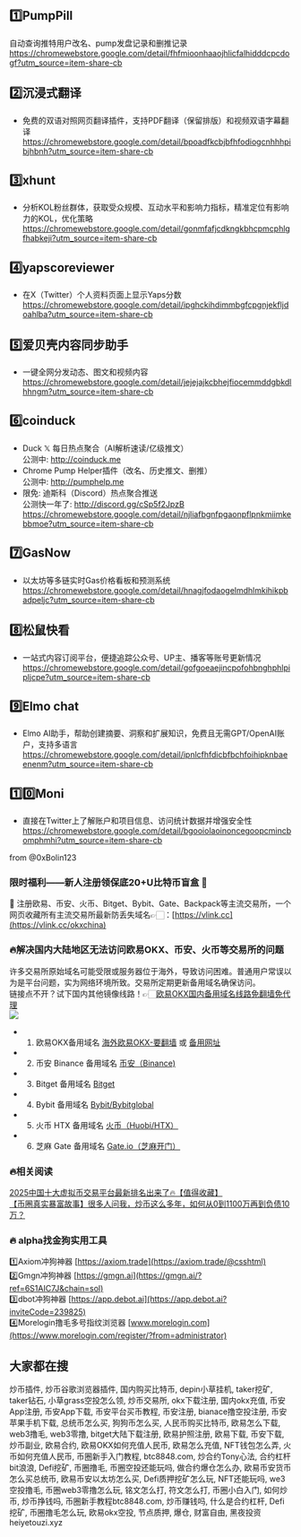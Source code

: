 ## 1️⃣PumpPill  
自动查询推特用户改名、pump发盘记录和删推记录  
https://chromewebstore.google.com/detail/fhfmioonhaaojhlicfalhidddcpcdogf?utm_source=item-share-cb  

## 2️⃣沉浸式翻译  
- 免费的双语对照网页翻译插件，支持PDF翻译（保留排版）和视频双语字幕翻译  
https://chromewebstore.google.com/detail/bpoadfkcbjbfhfodiogcnhhhpibjhbnh?utm_source=item-share-cb  

## 3️⃣xhunt  
- 分析KOL粉丝群体，获取受众规模、互动水平和影响力指标，精准定位有影响力的KOL，优化策略  
https://chromewebstore.google.com/detail/gonmfafjcdkngkbhcpmcphlgfhabkeji?utm_source=item-share-cb  

## 4️⃣yapscoreviewer  
- 在X（Twitter）个人资料页面上显示Yaps分数  
https://chromewebstore.google.com/detail/ipghckihdimmbgfcpgnjekfljdoahlba?utm_source=item-share-cb  

## 5️⃣爱贝壳内容同步助手  
- 一键全网分发动态、图文和视频内容  
https://chromewebstore.google.com/detail/jejejajkcbhejfiocemmddgbkdlhhngm?utm_source=item-share-cb  

## 6️⃣coinduck  
- Duck 𝕏 每日热点聚合（AI解析速读/亿级推文）  
公测中: http://coinduck.me  
- Chrome Pump Helper插件（改名、历史推文、删推）  
公测中: http://pumphelp.me  
- 限免: 迪斯科（Discord）热点聚合推送  
公测快一年了: http://discord.gg/cSp5f2JpzB  
https://chromewebstore.google.com/detail/njliafbgnfpgaonpflpnkmiimkebbmoe?utm_source=item-share-cb  

## 7️⃣GasNow  
- 以太坊等多链实时Gas价格看板和预测系统  
https://chromewebstore.google.com/detail/hnagjfodaogelmdhlmkihikpbadpeljc?utm_source=item-share-cb  

## 8️⃣松鼠快看  
- 一站式内容订阅平台，便捷追踪公众号、UP主、播客等账号更新情况  
https://chromewebstore.google.com/detail/gofgoeaejincpofohbnghphlpipljcpe?utm_source=item-share-cb  

## 9️⃣Elmo chat  
- Elmo AI助手，帮助创建摘要、洞察和扩展知识，免费且无需GPT/OpenAI账户，支持多语言  
https://chromewebstore.google.com/detail/ipnlcfhfdicbfbchfoihipknbaeenenm?utm_source=item-share-cb  

## 1️⃣0️⃣Moni  
- 直接在Twitter上了解账户和项目信息、访问统计数据并增强安全性  
https://chromewebstore.google.com/detail/bgooiolaoinoncegoopcmincbomphmhi?utm_source=item-share-cb  

from @0xBolin123  

### 限时福利——新人注册领保底20+U比特币盲盒 🎁  
🎁 注册欧易、币安、火币、Bitget、Bybit、Gate、Backpack等主流交易所，一个网页收藏所有主流交易所最新防丢失域名👉🏻：[https://vlink.cc](https://vlink.cc/okxchina)  

### 🔥解决国内大陆地区无法访问欧易OKX、币安、火币等交易所的问题  
许多交易所原始域名可能受限或服务器位于海外，导致访问困难。普通用户常误以为是平台问题，实为网络环境所致。交易所定期更新备用域名确保访问。  
链接点不开？试下国内其他镜像线路！👉🏻[欧易OKX国内备用域名线路免翻墙免代理](https://vlink.cc/okxcn)  
[![](https://307e939.webp.li/20250812124552161.png)](https://vlink.cc/okxcn)  
- 1. 欧易OKX备用域名 [海外欧易OKX-要翻墙](https://www.okx.com/join/18639032) 或 [备用网址](https://www.oucnyi.net/zh-hans/join/18639032)  
- 2. 币安 Binance 备用域名 [币安（Binance)](https://accounts.binance.com/zh-CN/register?ref=36457687)  
- 3. Bitget 备用域名 [Bitget](https://www.bitget.com/zh-CN/referral/register?from=referral&clacCode=VRNEYUTR)  
- 4. Bybit 备用域名 [Bybit/Bybitglobal](https://www.bybitglobal.com/zh-MY/invite/?ref=VMKORMM)  
- 5. 火币 HTX 备用域名 [火币（Huobi/HTX）](https://www.htx.com/invite/zh-cn/1f?invite_code=whf45223)  
- 6. 芝麻 Gate 备用域名 [Gate.io（芝麻开门）](https://www.gate.io/zh/signup?ref_type=103&ref=A1ERAQ)  

### 🔥相关阅读  
[2025中国十大虚拟币交易平台最新排名出来了🔥【值得收藏】](https://btc8848.com/top-10-exchanges/)  
[【币圈真实暴富故事】很多人问我，炒币这么多年，如何从0到1100万再到负债10万？](https://heiyetouzi.xyz/biquanstory001/)  

### 🔥 alpha找金狗实用工具  
1️⃣Axiom冲狗神器 [https://axiom.trade](https://axiom.trade/@csshtml)  
2️⃣Gmgn冲狗神器 [https://gmgn.ai](https://gmgn.ai/?ref=6S1AIC7J&chain=sol)  
3️⃣dbot冲狗神器 [https://app.debot.ai](https://app.debot.ai?inviteCode=239825)  
4️⃣Morelogin撸毛多号指纹浏览器 [www.morelogin.com](https://www.morelogin.com/register/?from=administrator)  

## 大家都在搜  
炒币插件, 炒币谷歌浏览器插件, 国内购买比特币, depin小草挂机, taker挖矿, taker钻石, 小草grass空投怎么领, 炒币交易所, okx下载注册, 国内okx充值, 币安App注册, 币安App下载, 币安平台买币教程, 币安注册, bianace撸空投注册, 币安苹果手机下载, 总统币怎么买, 狗狗币怎么买, 人民币购买比特币, 欧易怎么下载, web3撸毛, web3零撸, bitget大陆下载注册, 欧易护照注册, 欧易下载, 币安下载, 炒币副业, 欧易合约, 欧易OKX如何充值人民币, 欧易怎么充值, NFT钱包怎么弄, 火币如何充值人民币, 币圈新手入门教程, btc8848.com, 炒合约Tony心法, 合约杠杆bit浪浪, Defi挖矿, 币圈撸毛, 币圈空投还能玩吗, 做合约爆仓怎么办, 欧易币安货币怎么买总统币, 欧易币安以太坊怎么买, Defi质押挖矿怎么玩, NFT还能玩吗, we3空投撸毛, 币圈web3零撸怎么玩, 铭文怎么打, 符文怎么打, 币圈小白入门, 如何炒币, 炒币挣钱吗, 币圈新手教程btc8848.com, 炒币赚钱吗, 什么是合约杠杆, Defi挖矿, 币圈撸毛怎么玩, 欧易okx空投, 节点质押, 爆仓, 财富自由, 黑夜投资heiyetouzi.xyz